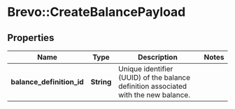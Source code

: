 # Brevo::CreateBalancePayload

## Properties
Name | Type | Description | Notes
------------ | ------------- | ------------- | -------------
**balance_definition_id** | **String** | Unique identifier (UUID) of the balance definition associated with the new balance. | 


